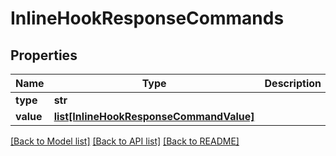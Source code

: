 # InlineHookResponseCommands

## Properties
Name | Type | Description | Notes
------------ | ------------- | ------------- | -------------
**type** | **str** |  | [optional] 
**value** | [**list[InlineHookResponseCommandValue]**](InlineHookResponseCommandValue.md) |  | [optional] 

[[Back to Model list]](../README.md#documentation-for-models) [[Back to API list]](../README.md#documentation-for-api-endpoints) [[Back to README]](../README.md)

